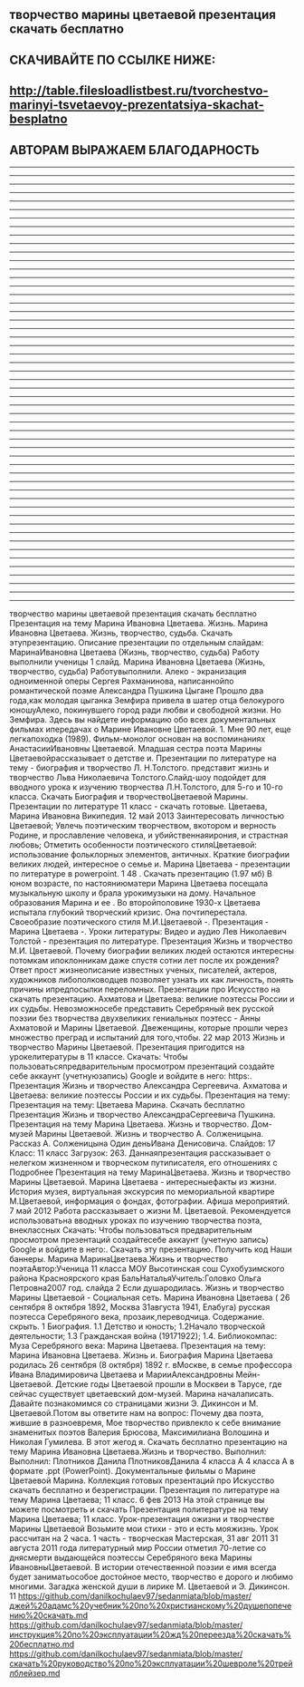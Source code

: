 творчество марины цветаевой презентация скачать бесплатно
--------------------------------------------------
СКАЧИВАЙТЕ ПО ССЫЛКЕ НИЖЕ:
--------------------------------------------------
http://table.filesloadlistbest.ru/tvorchestvo-marinyi-tsvetaevoy-prezentatsiya-skachat-besplatno
--------------------------------------------------
АВТОРАМ ВЫРАЖАЕМ БЛАГОДАРНОСТЬ
--------------------------------------------------
--------------------------------------------------
--------------------------------------------------
--------------------------------------------------
--------------------------------------------------
--------------------------------------------------
--------------------------------------------------
--------------------------------------------------
--------------------------------------------------
--------------------------------------------------
--------------------------------------------------
--------------------------------------------------
--------------------------------------------------
--------------------------------------------------
--------------------------------------------------
--------------------------------------------------
--------------------------------------------------
--------------------------------------------------
--------------------------------------------------
--------------------------------------------------
--------------------------------------------------
--------------------------------------------------
--------------------------------------------------
--------------------------------------------------
--------------------------------------------------
--------------------------------------------------
--------------------------------------------------
--------------------------------------------------
--------------------------------------------------
--------------------------------------------------
--------------------------------------------------
--------------------------------------------------
--------------------------------------------------
--------------------------------------------------
--------------------------------------------------
--------------------------------------------------
--------------------------------------------------
--------------------------------------------------
--------------------------------------------------
--------------------------------------------------
--------------------------------------------------
--------------------------------------------------
--------------------------------------------------
--------------------------------------------------
--------------------------------------------------
--------------------------------------------------
--------------------------------------------------
--------------------------------------------------
--------------------------------------------------
--------------------------------------------------
--------------------------------------------------
--------------------------------------------------
--------------------------------------------------
творчество марины цветаевой презентация скачать бесплатно Презентация на тему Марина Ивановна Цветаева. Жизнь. Марина Ивановна Цветаева. Жизнь, творчество, судьба. Скачать этупрезентацию. Описание презентации по отдельным слайдам: МаринаИвановна Цветаева (Жизнь, творчество, судьба) Работу выполнили ученицы 1 слайд. Марина Ивановна Цветаева (Жизнь, творчество, судьба) Работувыполнили. Алеко - экранизация одноименной оперы Сергея Рахманинова, написаннойпо романтической поэме Александра Пушкина Цыгане Прошло два года,как молодая цыганка Земфира привела в шатер отца белокурого юношуАлеко, покинувшего город ради любви и свободной жизни. Но Земфира. Здесь вы найдете информацию обо всех документальных фильмах ипередачах о Марине Ивановне Цветаевой. 1. Мне 90 лет, еще легкапоходка (1989). Фильм-монолог основан на воспоминаниях АнастасииИвановны Цветаевой. Младшая сестра поэта Марины Цветаевойрассказывает о детстве и. Презентации по литературе на тему - биография и творчество Л. Н.Толстого.  представит жизнь и творчество Льва Николаевича Толстого.Слайд-шоу подойдет для вводного урока к изучению творчества Л.Н.Толстого, для 5-го и 10-го класса. Скачать  Биография и творчествоЦветаевой Марины. Презентации по литературе 11 класс - скачать готовые. Цветаева, Марина Ивановна  Википедия. 12 май 2013  Заинтересовать личностью Цветаевой; Увлечь поэтическим творчеством, вкотором и верность Родине, и прославление человека, и убийственнаяирония, и страстная любовь; Отметить особенности поэтического стиляЦветаевой: использование фольклорных элементов, античных. Краткие биографии великих людей, интересное о семье и. Марина Цветаева - презентации по литературе в powerpoint. 1  48 . Скачать презентацию (1.97 мб)  В юном возрасте, по настояниюматери Марина Цветаева посещала музыкальную школу и брала урокимузыки на дому. Начальное образования Марина и ее . Во второйполовине 1930-х Цветаева испытала глубокий творческий кризис. Она почтиперестала. Своеобразие поэтического стиля М.И.Цветаевой -. Презентация - Марина Цветаева -. Уроки литературы: Видео и аудио
Лев Николаевич Толстой - презентация по литературе. Презентация Жизнь и творчество М.И. Цветаевой. Почему биографии великих людей остаются интересны потомкам ипоклонникам даже спустя сотни лет после их рождения? Ответ прост жизнеописание известных ученых, писателей, актеров, художников либополководцев позволяет узнать их как личность, понять причины ипредпосылки переломных. Презентации про Искусство на скачать презентацию. Ахматова и Цветаева: великие поэтессы России и их судьбы. Невозможносебе представить Серебряный век русской поэзии без творчества двухвеликих гениальных поэтесс - Анны Ахматовой и Марины Цветаевой. Двеженщины, которые прошли через множество преград и испытаний для того,чтобы. 22 мар 2013  Жизнь и творчество Марины Цветаевой. Презентация пригодится на урокелитературы в 11 классе.  Скачать:  Чтобы пользоватьсяпредварительным просмотром презентаций создайте себе аккаунт (учетнуюзапись) Google и войдите в него: https:. Презентация Жизнь и творчество Александра Сергеевича. Ахматова и Цветаева: великие поэтессы России и их судьбы. Презентация на тему: Презентация на тему: Цветаева Марина. Скачать бесплатно Презентация Жизнь и творчество АлександраСергеевича Пушкина. Презентация на тему Марина Цветаева. Жизнь и творчество. Дом-музей Марины Цветаевой. Жизнь и творчество А. Солженицына. Рассказ А. Солженицына Один деньИвана Денисовича. Слайдов: 17 Класс: 11 класс Загрузок: 263. Даннаяпрезентация рассказывает о нелегком жизненном и творческом путиписателя, его отношениях с Подробнее  Презентация на тему МаринаЦветаева. Жизнь и творчество Марины Цветаевой. Марина Цветаева - интересныефакты из жизни.
История музея, виртуальная экскурсия по мемориальной квартире М.Цветаевой, информация о фондах, фотографии. Афиша мероприятий. 7 май 2012  Работа рассказывает о жизни М. Цветаевой. Рекомендуется использоватьна вводных уроках по изучению творчества поэта, внеклассных  Скачать: Чтобы пользоваться предварительным просмотром презентаций создайтесебе аккаунт (учетную запись) Google и войдите в него:. Скачать эту презентацию. Получить код Наши баннеры. Марина  МаринаЦветаева.Жизнь и творчество поэтаАвтор:Ученица 11 класса МОУ Высотинская сош Сухобузимского района Красноярского края БальНатальяУчитель:Головко Ольга Петровна2007 год.  слайда 2 Если душародилась. Жизнь и творчество Марины Цветаевой - Социальная сеть. Марина Ивановна Цветаева ( 26 сентября 8 октября 1892, Москва  31августа 1941, Елабуга)  русская поэтесса Серебряного века, прозаик,переводчица. Содержание. скрыть. 1 Биография. 1.1 Детство и юность; 1.2Начало творческой деятельности; 1.3 Гражданская война (19171922); 1.4. Библиокомпас: Муза Серебряного века: Марина Цветаева. Презентация на тему: Марина Ивановна Цветаева. Жизнь и. Биография Марина Цветаева родилась 26 сентября (8 октября) 1892 г. вМоскве, в семье профессора Ивана Владимировича Цветаева и МарииАлександровны Мейн-Цветаевой. Детские годы Цветаевой прошли в Москвеи в Тарусе, где сейчас существует цветаевский дом-музей. Марина началаписать. Давайте познакомимся со страницами жизни Э. Дикинсон и М. Цветаевой.Потом вы ответите нам на вопрос:  Почему два поэта, жившие в разноевремя,  Мое творчество привлекло к себе внимание знаменитых поэтов Валерия Брюсова, Максимилиана Волошина и Николая Гумилева. В этот жегод я. Скачать бесплатно презентацию на тему Марина Ивановна Цветаева.Жизнь и творчество. Выполнил: Выполнил: Плотников Данила ПлотниковДанила 4 класса А 4 класса А в формате .ppt (PowerPoint). Документальные фильмы о Марине Цветаевой  Марина. Коллекция готовых презентаций про Искусство скачать бесплатно и безрегистрации. Презентация по литературе на тему Марина Цветаева; 11 класс. 6 фев 2013  На этой странице вы можете посмотреть и скачать Презентация политературе на тему Марина Цветаева; 11 класс.  Урок-презентация ожизни и творчестве Марины Цветаевой Возьмите мои стихи - это и есть мояжизнь. Урок рассчитан на 2 часа. 1 часть - творческая Мастерская,
31 авг 2011  31 августа 2011 года литературный мир России отметил 70-летие со днясмерти выдающейся поэтессы Серебряного века Марины ИвановныЦветаевой. В истории отечественной поэзии е имя всегда будет заниматьособое достойное место, творчество е дорого и любимо многими. Загадка женской души в лирике М. Цветаевой и Э. Дикинсон. 11
https://github.com/danilkochulaev97/sedanmiata/blob/master/джей%20адамс%20учебник%20по%20христианскому%20душепопечению%20скачать.md
https://github.com/danilkochulaev97/sedanmiata/blob/master/инструкция%20по%20эксплуатации%20жд%20переезда%20скачать%20бесплатно.md
https://github.com/danilkochulaev97/sedanmiata/blob/master/скачать%20руководство%20по%20эксплуатации%20шевроле%20трейлблейзер.md